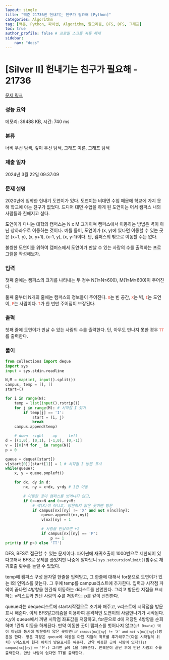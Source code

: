 ```yaml
---
layout: single
title: "백준 21736번 헌내기는 친구가 필요해 [Python]"
categories: Algorithm
tag: [백준, Python, 파이썬, Algorithm, 알고리즘, BFS, DFS, 그래프]
toc: true
author_profile: false # 프로필 스크롤 자동 해제
sidebar:
    nav: "docs"
---
```

# [Silver II] 헌내기는 친구가 필요해 - 21736 

[문제 링크](https://www.acmicpc.net/problem/21736) 

### 성능 요약

메모리: 39488 KB, 시간: 740 ms

### 분류

너비 우선 탐색, 깊이 우선 탐색, 그래프 이론, 그래프 탐색

### 제출 일자

2024년 3월 22일 09:37:09

### 문제 설명

<p>2020년에 입학한 헌내기 도연이가 있다. 도연이는 비대면 수업 때문에 학교에 가지 못해 학교에 아는 친구가 없었다. 드디어 대면 수업을 하게 된 도연이는 어서 캠퍼스 내의 사람들과 친해지고 싶다. </p>

<p>도연이가 다니는 대학의 캠퍼스는 N x M 크기이며 캠퍼스에서 이동하는 방법은 벽이 아닌 상하좌우로 이동하는 것이다. 예를 들어, 도연이가 (x, y)에 있다면 이동할 수 있는 곳은 (x+1, y), (x, y+1), (x-1, y), (x, y-1)이다. 단, 캠퍼스의 밖으로 이동할 수는 없다.</p>

<p>불쌍한 도연이를 위하여 캠퍼스에서 도연이가 만날 수 있는 사람의 수를 출력하는 프로그램을 작성해보자.</p>

### 입력 

 <p>첫째 줄에는 캠퍼스의 크기를 나타내는 두 정수 N(1≤N≤600), M(1≤M≤600)이 주어진다.</p>

<p>둘째 줄부터 N개의 줄에는 캠퍼스의 정보들이 주어진다. <span style="color:#e74c3c"><code>O</code></span>는 빈 공간, <span style="color:#e74c3c;"><code>X</code></span>는 벽, <span style="color:#e74c3c;"><code>I</code></span>는 도연이, <span style="color:#e74c3c;"><code>P</code></span>는 사람이다. <span style="color:#e74c3c;"><code>I</code></span>가 한 번만 주어짐이 보장된다.</p>

### 출력 

 <p>첫째 줄에 도연이가 만날 수 있는 사람의 수를 출력한다. 단, 아무도 만나지 못한 경우 <span style="color:#e74c3c;"><code>TT</code></span>를 출력한다.</p>

### 풀이

~~~python
from collections import deque
import sys
input = sys.stdin.readline

N,M = map(int, input().split())
campus, temp = [], []
start=()

for i in range(N):
    temp = list(input().rstrip())
    for j in range(M): # 시작점 I 찾기
        if temp[j] == 'I':
            start = (i, j)
            break
    campus.append(temp)

    # down  right    up     left
d = [(1,0), (0,1), (-1,0), (0,-1)]
v = [[0]*M for _ in range(N)]
p = 0

queue = deque([start])
v[start[0]][start[1]] = 1 # 시작점 I 방문 표시
while(queue):
    x, y = queue.popleft()

    for dx, dy in d:
        nx, ny = x+dx, y+dy # 1칸 이동

        # 이동한 곳이 캠퍼스를 벗어나지 않고,
        if 0<=nx<N and 0<=ny<M:
            # 벽(X)이 아니고, 방문하지 않은 곳이면 방문
            if campus[nx][ny] != 'X' and not v[nx][ny]:
                queue.append((nx,ny))
                v[nx][ny] = 1

                # 사람을 만났으면 +1
                if campus[nx][ny] == 'P':
                    p += 1
print(p if p>0 else 'TT')
 ~~~

<p>DFS, BFS로 접근할 수 있는 문제이다. 파이썬에 재귀호출이 1000번으로 제한되어 있다고해서 BFS로 문제를 풀었지만 나중에 알아보니 <code>sys.setcursionlimit()</code>함수로 재귀호출 횟수를 늘릴 수 있었다.</p>
<p>temp에 캠퍼스 구성 문자열 한줄을 입력받고, 그 한줄에 대해서 for문으로 도연이가 있는 I의 인덱스를 찾는다. 그 후에 temp를 campus리스트에 추가한다. 입력과 시작점 파악이 끝나면 4방향을 한칸씩 이동하는 d리스트를 선언한다. 그리고 방문한 지점을 표시하는 v리스트와 만난 사람의 수를 저장하는 p를 같이 선언한다.</p>
<p>queue라는 deque리스트에 start시작점으로 초기화 해주고, v리스트에 시작점을 방문표시 해준다. 이제 BFS알고리즘을 이용하여 본격적인 도연이의 사람만나기가 시작된다. x,y에 queue에서 꺼낸 시작점 좌표값을 저장하고, for문으로 d에 저장된 4방향을 순회하며 1칸씩 이동을 하게된다. 만약 이동한 곳이 캠퍼스를 벗어나지 않고(<code>if 0<=nx<N and 0<=ny<M:</code>) 벽이 아님과 동시에 방문하지 않은 곳이면(<code>if campus[nx][ny] != 'X' and not v[nx][ny]:</code>)방문을 한다. 방문 과정은 queue에 이동을 마친 지점의 좌표를 추가해주고(다음 시작점의 위치) v리스트에 현재 위치의 방문표시를 해준다. 만약 이동한 곳에 사람이 있다?(<code>if campus[nx][ny] == 'P':</code>) 그러면 p에 1을 더해준다. 반복문이 끝난 후에 만난 사람의 수를 출력한다. 만난 사람이 없다면 TT를 출력한다.  </p>